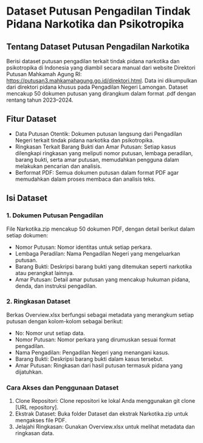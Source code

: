 # Dataset Putusan Pengadilan Tindak Pidana Narkotika dan Psikotropika

## Tentang Dataset Putusan Pengadilan Narkotika

Berisi dataset putusan pengadilan terkait tindak pidana narkotika dan psikotropika di Indonesia yang diambil secara manual dari website Direktori Putusan Mahkamah Agung RI: https://putusan3.mahkamahagung.go.id/direktori.html. Data ini dikumpulkan dari direktori pidana khusus pada Pengadilan Negeri Lamongan. Dataset mencakup 50 dokumen putusan yang dirangkum dalam format .pdf dengan rentang tahun 2023–2024.

## Fitur Dataset

- Data Putusan Otentik: Dokumen putusan langsung dari Pengadilan Negeri terkait tindak pidana narkotika dan psikotropika.
- Ringkasan Terkait Barang Bukti dan Amar Putusan: Setiap kasus dilengkapi ringkasan yang meliputi nomor putusan, lembaga peradilan, barang bukti, serta amar putusan, memudahkan pengguna dalam melakukan pencarian dan analisis.
- Berformat PDF: Semua dokumen putusan dalam format PDF agar memudahkan dalam proses membaca dan analisis teks.

## Isi Dataset

### 1. Dokumen Putusan Pengadilan
File Narkotika.zip mencakup 50 dokumen PDF, dengan detail berikut dalam setiap dokumen:

  - Nomor Putusan: Nomor identitas untuk setiap perkara.
  - Lembaga Peradilan: Nama Pengadilan Negeri yang mengeluarkan putusan.
  - Barang Bukti: Deskripsi barang bukti yang ditemukan seperti narkotika atau perangkat lainnya.
  - Amar Putusan: Detail amar putusan yang mencakup hukuman pidana, denda, dan instruksi pengadilan.

### 2. Ringkasan Dataset

Berkas Overview.xlsx berfungsi sebagai metadata yang merangkum setiap putusan dengan kolom-kolom sebagai berikut:

  - No: Nomor urut setiap data.
  - Nomor Putusan: Nomor perkara yang dirumuskan sesuai format pengadilan.
  - Nama Pengadilan: Pengadilan Negeri yang menangani kasus.
  - Barang Bukti: Deskripsi barang bukti dalam kasus tersebut.
  - Amar Putusan: Ringkasan dari hasil putusan termasuk pidana yang dijatuhkan.

### Cara Akses dan Penggunaan Dataset

1. Clone Repositori: Clone repositori ke lokal Anda menggunakan git clone [URL repository].
2. Ekstrak Dataset: Buka folder Dataset dan ekstrak Narkotika.zip untuk mengakses file PDF.
3. Jelajahi Ringkasan: Gunakan Overview.xlsx untuk melihat metadata dan ringkasan data.
